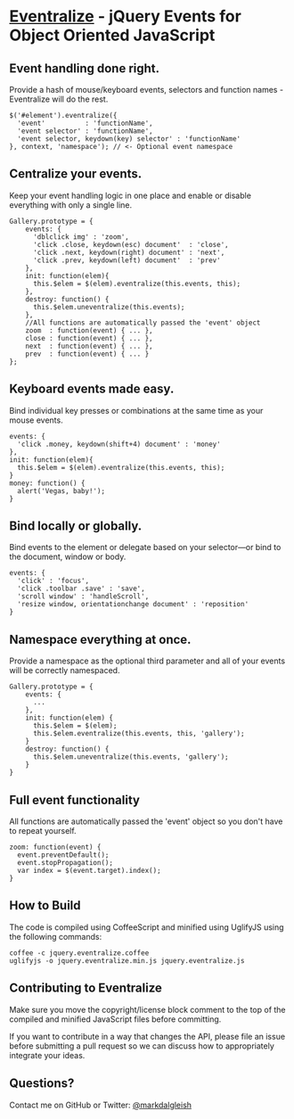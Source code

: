 [Eventralize](http://markdalgleish.com/projects/eventralize) - jQuery Events for Object Oriented JavaScript
===========================================================================================================

Event handling done right.
--------------------------

Provide a hash of mouse/keyboard events, selectors and function names - Eventralize will do the rest.

```
$('#element').eventralize({
  'event'          : 'functionName',
  'event selector' : 'functionName',
  'event selector, keydown(key) selector' : 'functionName'
}, context, 'namespace'); // <- Optional event namespace
```

Centralize your events.
-----------------------

Keep your event handling logic in one place and enable or disable everything with only a single line.

```
Gallery.prototype = {
    events: {
      'dblclick img' : 'zoom',
      'click .close, keydown(esc) document'  : 'close',
      'click .next, keydown(right) document' : 'next',
      'click .prev, keydown(left) document'  : 'prev'
    },
    init: function(elem){
      this.$elem = $(elem).eventralize(this.events, this);
    },
    destroy: function() {
      this.$elem.uneventralize(this.events);
    },
    //All functions are automatically passed the 'event' object
    zoom  : function(event) { ... },
    close : function(event) { ... },
    next  : function(event) { ... },
    prev  : function(event) { ... }
};
```

Keyboard events made easy.
--------------------------

Bind individual key presses or combinations at the same time as your mouse events.

```
events: {
  'click .money, keydown(shift+4) document' : 'money'
},
init: function(elem){
  this.$elem = $(elem).eventralize(this.events, this);
}
money: function() {
  alert('Vegas, baby!');
}
```

Bind locally or globally.
-------------------------

Bind events to the element or delegate based on your selector—or bind to the document, window or body.

```
events: {
  'click' : 'focus',
  'click .toolbar .save' : 'save',
  'scroll window' : 'handleScroll',
  'resize window, orientationchange document' : 'reposition'
}
```

Namespace everything at once.
-----------------------------

Provide a namespace as the optional third parameter and all of your events will be correctly namespaced.

```
Gallery.prototype = {
    events: {
      ...
    },
    init: function(elem) {
      this.$elem = $(elem);
      this.$elem.eventralize(this.events, this, 'gallery');
    }
    destroy: function() {
      this.$elem.uneventralize(this.events, 'gallery');
    }
}
```

Full event functionality
------------------------

All functions are automatically passed the 'event' object so you don't have to repeat yourself.

```
zoom: function(event) {
  event.preventDefault();
  event.stopPropagation();
  var index = $(event.target).index();
}
```

How to Build
------------

The code is compiled using CoffeeScript and minified using UglifyJS using the following commands:

```
coffee -c jquery.eventralize.coffee
uglifyjs -o jquery.eventralize.min.js jquery.eventralize.js
````

Contributing to Eventralize
---------------------------

Make sure you move the copyright/license block comment to the top of the compiled and minified JavaScript files before committing.

If you want to contribute in a way that changes the API, please file an issue before submitting a pull request so we can discuss how to appropriately integrate your ideas.

Questions?
----------

Contact me on GitHub or Twitter: [@markdalgleish](http://twitter.com/markdalgleish)